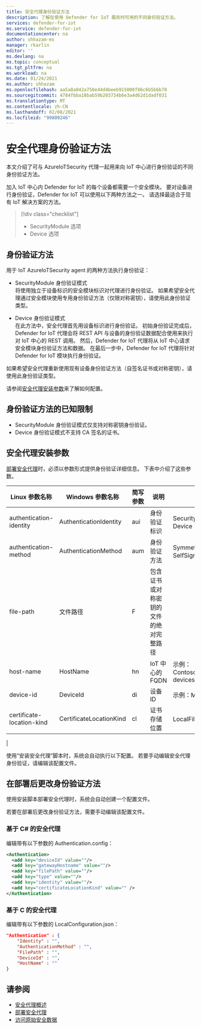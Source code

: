 ```yaml
---
title: 安全代理身份验证方法
description: 了解在使用 Defender for IoT 服务时可用的不同身份验证方法。
services: defender-for-iot
ms.service: defender-for-iot
documentationcenter: na
author: shhazam-ms
manager: rkarlin
editor: ''
ms.devlang: na
ms.topic: conceptual
ms.tgt_pltfrm: na
ms.workload: na
ms.date: 01/24/2021
ms.author: shhazam
ms.openlocfilehash: aa5a8a842a750e44d4beeb915008f86c6b5bbb70
ms.sourcegitcommit: 4784fbba18bab59b203734b6e3a4d62d1dadf031
ms.translationtype: MT
ms.contentlocale: zh-CN
ms.lasthandoff: 02/08/2021
ms.locfileid: "99809246"
---
```

# <a name="security-agent-authentication-methods"></a>安全代理身份验证方法

本文介绍了可与 AzureIoTSecurity 代理一起用来向 IoT 中心进行身份验证的不同身份验证方法。

加入 IoT 中心内 Defender for IoT 的每个设备都需要一个安全模块。 要对设备进行身份验证，Defender for IoT 可以使用以下两种方法之一。 请选择最适合于现有 IoT 解决方案的方法。

> [!div class="checklist"]
> * SecurityModule 选项
> * Device 选项

## <a name="authentication-methods"></a>身份验证方法

用于 IoT AzureIoTSecurity agent 的两种方法执行身份验证：

- SecurityModule 身份验证模式<br>
将使用独立于设备标识的安全模块标识对代理进行身份验证。
如果希望安全代理通过安全模块使用专用身份验证方法（仅限对称密钥），请使用此身份验证类型。

- Device 身份验证模式<br>
在此方法中，安全代理首先用设备标识进行身份验证。 初始身份验证完成后，Defender for IoT 代理会将 REST API 与设备的身份验证数据配合使用来执行对 IoT 中心的 REST 调用。 然后，Defender for IoT 代理将从 IoT 中心请求安全模块身份验证方法和数据。 在最后一步中，Defender for IoT 代理将针对 Defender for IoT 模块执行身份验证。

如果希望安全代理重新使用现有设备身份验证方法（自签名证书或对称密钥），请使用此身份验证类型。

请参阅[安全代理安装参数](#security-agent-installation-parameters)来了解如何配置。

## <a name="authentication-methods-known-limitations"></a>身份验证方法的已知限制

- SecurityModule 身份验证模式仅支持对称密钥身份验证。
- Device 身份验证模式不支持 CA 签名的证书。

## <a name="security-agent-installation-parameters"></a>安全代理安装参数

[部署安全代理](how-to-deploy-agent.md)时，必须以参数形式提供身份验证详细信息。
下表中介绍了这些参数。

|Linux 参数名称 | Windows 参数名称 | 简写参数 |说明|选项|
|---------------------|---------------|---------|---------------|---------------|
|authentication-identity|AuthenticationIdentity|aui|身份验证标识| SecurityModule 或 Device|
|authentication-method|AuthenticationMethod|aum|身份验证方法|SymmetricKey 或 SelfSignedCertificate|
|file-path|文件路径|F|包含证书或对称密钥的文件的绝对完整路径| |
|host-name|HostName|hn|IoT 中心的 FQDN|示例：ContosoIotHub.azure-devices.net|
|device-id|DeviceId|di|设备 ID|示例：MyDevice1|
|certificate-location-kind|CertificateLocationKind|cl|证书存储位置|LocalFile 或 Store|
|

使用“安装安全代理”脚本时，系统会自动执行以下配置。 若要手动编辑安全代理身份验证，请编辑该配置文件。

## <a name="change-authentication-method-after-deployment"></a>在部署后更改身份验证方法

使用安装脚本部署安全代理时，系统会自动创建一个配置文件。

若要在部署后更改身份验证方法，需要手动编辑该配置文件。

### <a name="c-based-security-agent"></a>基于 C# 的安全代理

编辑带有以下参数的 Authentication.config：

```xml
<Authentication>
  <add key="deviceId" value=""/>
  <add key="gatewayHostname" value=""/>
  <add key="filePath" value=""/>
  <add key="type" value=""/>
  <add key="identity" value=""/>
  <add key="certificateLocationKind" value="" />
</Authentication>
```

### <a name="c-based-security-agent"></a>基于 C 的安全代理

编辑带有以下参数的 LocalConfiguration.json：

```json
"Authentication" : {
    "Identity" : "",
    "AuthenticationMethod" : "",
    "FilePath" : "",
    "DeviceId" : "",
    "HostName" : ""
}
```

## <a name="see-also"></a>请参阅

- [安全代理概述](security-agent-architecture.md)
- [部署安全代理](how-to-deploy-agent.md)
- [访问原始安全数据](how-to-security-data-access.md)
